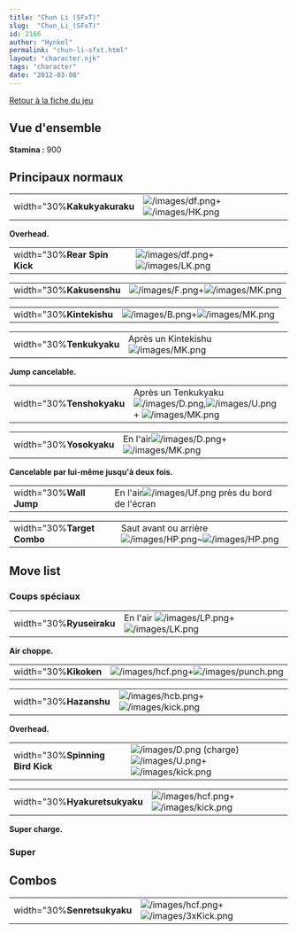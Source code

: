 ```yaml
---
title: "Chun Li (SFxT)"
slug:  "Chun_Li_(SFxT)"
id: 2166
author: "Hynkel"
permalink: "chun-li-sfxt.html"
layout: "character.njk"
tags: "character"
date: "2012-03-08"
---
```


[Retour à la fiche du jeu](Street_Fighter_x_Tekken "wikilink")

## Vue d'ensemble

**Stamina :** 900

## Principaux normaux

|                             |                                                                           |
|-----------------------------|---------------------------------------------------------------------------|
| width="30%**Kakukyakuraku** | ![](/images/df.png "/images/df.png")+![](/images/HK.png "/images/HK.png") |

**Overhead.**

|                              |                                                                           |
|------------------------------|---------------------------------------------------------------------------|
| width="30%**Rear Spin Kick** | ![](/images/df.png "/images/df.png")+![](/images/LK.png "/images/LK.png") |

|                          |                                                                         |
|--------------------------|-------------------------------------------------------------------------|
| width="30%**Kakusenshu** | ![](/images/F.png "/images/F.png")+![](/images/MK.png "/images/MK.png") |

|                          |                                                                         |
|--------------------------|-------------------------------------------------------------------------|
| width="30%**Kintekishu** | ![](/images/B.png "/images/B.png")+![](/images/MK.png "/images/MK.png") |

|                          |                                                          |
|--------------------------|----------------------------------------------------------|
| width="30%**Tenkukyaku** | Après un Kintekishu ![](/images/MK.png "/images/MK.png") |

**Jump cancelable.**

|                           |                                                                                                                                 |
|---------------------------|---------------------------------------------------------------------------------------------------------------------------------|
| width="30%**Tenshokyaku** | Après un Tenkukyaku![](/images/D.png "/images/D.png"),![](/images/U.png "/images/U.png") + ![](/images/MK.png "/images/MK.png") |

|                         |                                                                                 |
|-------------------------|---------------------------------------------------------------------------------|
| width="30%**Yosokyaku** | En l'air![](/images/D.png "/images/D.png")+![](/images/MK.png "/images/MK.png") |

**Cancelable par lui-même jusqu'à deux fois.**

|                         |                                                                      |
|-------------------------|----------------------------------------------------------------------|
| width="30%**Wall Jump** | En l'air![](/images/Uf.png "/images/Uf.png") près du bord de l'écran |

|                            |                                                                                                  |
|----------------------------|--------------------------------------------------------------------------------------------------|
| width="30%**Target Combo** | Saut avant ou arrière ![](/images/HP.png "/images/HP.png")\~![](/images/HP.png "/images/HP.png") |

## Move list

### Coups spéciaux

|                          |                                                                                    |
|--------------------------|------------------------------------------------------------------------------------|
| width="30%**Ryuseiraku** | En l'air ![](/images/LP.png "/images/LP.png")+![](/images/LK.png "/images/LK.png") |

**Air choppe.**

|                       |                                                                                   |
|-----------------------|-----------------------------------------------------------------------------------|
| width="30%**Kikoken** | ![](/images/hcf.png "/images/hcf.png")+![](/images/punch.png "/images/punch.png") |

|                        |                                                                                 |
|------------------------|---------------------------------------------------------------------------------|
| width="30%**Hazanshu** | ![](/images/hcb.png "/images/hcb.png")+![](/images/kick.png "/images/kick.png") |

**Overhead.**

|                                  |                                                                                                                         |
|----------------------------------|-------------------------------------------------------------------------------------------------------------------------|
| width="30%**Spinning Bird Kick** | ![](/images/D.png "/images/D.png") (charge) ![](/images/U.png "/images/U.png")+![](/images/kick.png "/images/kick.png") |

|                               |                                                                                 |
|-------------------------------|---------------------------------------------------------------------------------|
| width="30%**Hyakuretsukyaku** | ![](/images/hcf.png "/images/hcf.png")+![](/images/kick.png "/images/kick.png") |

**Super charge.**

### Super

## Combos

|                             |                                                                                     |
|-----------------------------|-------------------------------------------------------------------------------------|
| width="30%**Senretsukyaku** | ![](/images/hcf.png "/images/hcf.png")+![](/images/3xKick.png "/images/3xKick.png") |
